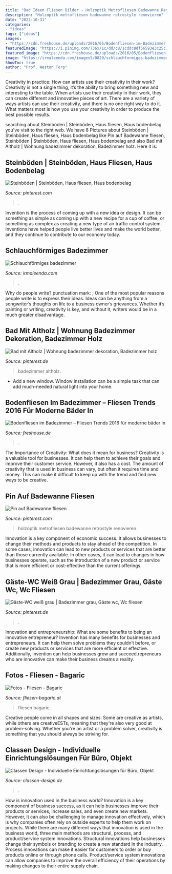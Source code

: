 ```yaml
---
title: "Bad Ideen Fliesen Bilder ~ Holzoptik Metrofliesen Badewanne Retrostyle Renovieren"
description: "Holzoptik metrofliesen badewanne retrostyle renovieren"
date: "2022-10-31"
categories:
- "ideas"
tags: ["ideas"]
images:
- "https://cdn.freshouse.de/uploads/2016/05/Bodenfliesen-im-Badezimmer-–-Fliesen-Trends-2016-für-moderne-bäder-in-schwarzweiß-e1462474982375.jpg"
featuredImage: "https://i.pinimg.com/736x/1c/dd/c8/1cddc8df56593e3c25c765fd6515591e.jpg"
featured_image: "https://cdn.freshouse.de/uploads/2016/05/Bodenfliesen-im-Badezimmer-–-Fliesen-Trends-2016-für-moderne-bäder-in-schwarzweiß-e1462474982375.jpg"
image: "https://irmaleenda.com/images5/0820/schlauchformiges-badezimmer/schlauchformiges-badezimmer-45_7.jpg"
ShowToc: true
author: "Prof. Weston Torp"
---
```



Creativity in practice: How can artists use their creativity in their work?
Creativity is not a single thing, it’s the ability to bring something new and interesting to the table. When artists use their creativity in their work, they can create different and innovative pieces of art. There are a variety of ways artists can use their creativity, and there is no one right way to do it. What matters most is how you use your creativity in order to produce the best possible results.

	

		
searching about Steinböden | Steinböden, Haus fliesen, Haus bodenbelag you've visit to the right web. We have 8 Pictures about Steinböden | Steinböden, Haus fliesen, Haus bodenbelag like Pin auf Badewanne fliesen, Steinböden | Steinböden, Haus fliesen, Haus bodenbelag and also Bad mit Altholz | Wohnung badezimmer dekoration, Badezimmer holz. Here it is:
		
    
## Steinböden | Steinböden, Haus Fliesen, Haus Bodenbelag

<img loading=lazy src="https://i.pinimg.com/736x/7b/c5/0e/7bc50eb4381cbc8bee38e5e4f892c13f.jpg" onerror="this.onerror=null;this.src='https://tse1.mm.bing.net/th?id=OIP.mvdOWtlOjSrzYI7RIp-7CAHaNK&amp;pid=15.1';" alt="Steinböden | Steinböden, Haus fliesen, Haus bodenbelag">

_Source: pinterest.com_

>. 

	

Invention is the process of coming up with a new idea or design. It can be something as simple as coming up with a new recipe for a cup of coffee, or something as complex as creating a new type of air traffic control system. Inventions have helped people live better lives and make the world better, and they continue to contribute to our economy today.

    
## Schlauchförmiges Badezimmer

<img loading=lazy src="https://irmaleenda.com/images5/0820/schlauchformiges-badezimmer/schlauchformiges-badezimmer-45_7.jpg" onerror="this.onerror=null;this.src='https://tse3.mm.bing.net/th?id=OIP.MMEB4n6_a3SM1CxsIpZuMQHaLc&amp;pid=15.1';" alt="Schlauchförmiges badezimmer">

_Source: irmaleenda.com_

>. 

	

Why do people write?
punctuation mark: ;
One of the most popular reasons people write is to express their ideas. Ideas can be anything from a songwriter’s thoughts on life to a business owner’s grievances. Whether it’s painting or writing, creativity is key, and without it, writers would be in a much greater disadvantage.

    
## Bad Mit Altholz | Wohnung Badezimmer Dekoration, Badezimmer Holz

<img loading=lazy src="https://i.pinimg.com/736x/ed/43/a8/ed43a821d644b6dc0aa769c4e5114eeb.jpg" onerror="this.onerror=null;this.src='https://tse2.mm.bing.net/th?id=OIP.1SMpmxROPve9FeZfUu6HhgHaLH&amp;pid=15.1';" alt="Bad mit Altholz | Wohnung badezimmer dekoration, Badezimmer holz">

_Source: pinterest.de_

>badezimmer altholz. 

	

- Add a new window. Window installation can be a simple task that can add much-needed natural light into your home.

    
## Bodenfliesen Im Badezimmer – Fliesen Trends 2016 Für Moderne Bäder In

<img loading=lazy src="https://cdn.freshouse.de/uploads/2016/05/Bodenfliesen-im-Badezimmer-–-Fliesen-Trends-2016-für-moderne-bäder-in-schwarzweiß-e1462474982375.jpg" onerror="this.onerror=null;this.src='https://tse2.mm.bing.net/th?id=OIP.GZFUOY2POCdgTv-zqtdKswHaE5&amp;pid=15.1';" alt="Bodenfliesen im Badezimmer – Fliesen Trends 2016 für moderne bäder in">

_Source: freshouse.de_

>. 

	

The Importance of Creativity: What does it mean for business?
Creativity is a valuable tool for businesses. It can help them to achieve their goals and improve their customer service. However, it also has a cost. The amount of creativity that is used in business can vary, but often it requires time and money. This can make it difficult to keep up with the trend and find new ways to be creative.

    
## Pin Auf Badewanne Fliesen

<img loading=lazy src="https://i.pinimg.com/736x/36/76/57/3676571fbe11792438981ffcf4d56041.jpg" onerror="this.onerror=null;this.src='https://tse2.mm.bing.net/th?id=OIP.l8JmtJ1UbDRr4HPURWaZ4AHaJ3&amp;pid=15.1';" alt="Pin auf Badewanne fliesen">

_Source: pinterest.com_

>holzoptik metrofliesen badewanne retrostyle renovieren. 

	

Innovation is a key component of economic success. It allows businesses to change their methods and products to stay ahead of the competition. In some cases, innovation can lead to new products or services that are better than those currently available. In other cases, it can lead to changes in how businesses operate, such as the introduction of a new product or service that is more efficient or cost-effective than the current offerings.

    
## Gäste-WC Weiß Grau | Badezimmer Grau, Gäste Wc, Wc Fliesen

<img loading=lazy src="https://i.pinimg.com/736x/1c/dd/c8/1cddc8df56593e3c25c765fd6515591e.jpg" onerror="this.onerror=null;this.src='https://tse1.mm.bing.net/th?id=OIP.BkkYwHa7HyEUSau_2kw13AAAAA&amp;pid=15.1';" alt="Gäste-WC weiß grau | Badezimmer grau, Gäste wc, Wc fliesen">

_Source: pinterest.de_

>. 

	

Innovation and entrepreneurship: What are some benefits to being an innovative entrepreneur?
Invention has many benefits for businesses and entrepreneurs. It can help them solve problems they couldn’t before, or create new products or services that are more efficient or effective. Additionally, invention can help businesses grow and succeed.repreneurs who are innovative can make their business dreams a reality.

    
## Fotos - Fliesen - Bagaric

<img loading=lazy src="https://www.fliesen-bagaric.at/wp-content/uploads/20141127_142041.jpg" onerror="this.onerror=null;this.src='https://tse4.mm.bing.net/th?id=OIP.aoWv3yNTYKOzUTQW296FVwHaNK&amp;pid=15.1';" alt="Fotos - Fliesen - Bagaric">

_Source: fliesen-bagaric.at_

>fliesen bagaric. 

	

Creative people come in all shapes and sizes. Some are creative as artists, while others are creativeESTs, meaning that they're also very good at problem-solving. Whether you're an artist or a problem solver, creativity is something that you should always be striving for.

    
## Classen Design - Individuelle Einrichtungslösungen Für Büro, Objekt

<img loading=lazy src="https://www.classen-design.de/de/UserFiles/106/de/galerie/20151124164614.jpg" onerror="this.onerror=null;this.src='https://tse4.mm.bing.net/th?id=OIP.qsDvYA117YNwDSUeYDXH_gHaLO&amp;pid=15.1';" alt="Classen Design - Individuelle Einrichtungslösungen für Büro, Objekt">

_Source: classen-design.de_

>. 

	

How is innovation used in the business world?
Innovation is a key component of business success, as it can help businesses improve their products or services, increase sales, and even create new markets. However, it can also be challenging to manage innovation effectively, which is why companies often rely on outside experts to help them work on projects. 
While there are many different ways that innovation is used in the business world, three main methods are structural, process, and product/service system innovations. Structural innovations help businesses change their symbols or branding to create a new standard in the industry. Process innovations can make it easier for customers to order or buy products online or through phone calls. Product/service system innovations can allow companies to improve the overall efficiency of their operations by making changes to their entire supply chain.

